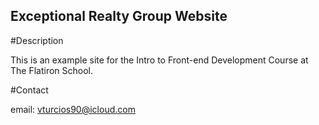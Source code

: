 Exceptional Realty Group Website
---

#Description

This is an example site for the Intro to Front-end Development Course at The Flatiron School.

#Contact

email: vturcios90@icloud.com
